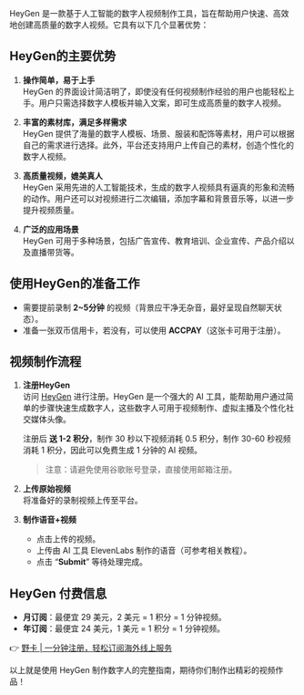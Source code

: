 HeyGen 是一款基于人工智能的数字人视频制作工具，旨在帮助用户快速、高效地创建高质量的数字人视频。它具有以下几个显著优势：

## HeyGen的主要优势

1. **操作简单，易于上手**  
   HeyGen 的界面设计简洁明了，即使没有任何视频制作经验的用户也能轻松上手。用户只需选择数字人模板并输入文案，即可生成高质量的数字人视频。

2. **丰富的素材库，满足多样需求**  
   HeyGen 提供了海量的数字人模板、场景、服装和配饰等素材，用户可以根据自己的需求进行选择。此外，平台还支持用户上传自己的素材，创造个性化的数字人视频。

3. **高质量视频，媲美真人**  
   HeyGen 采用先进的人工智能技术，生成的数字人视频具有逼真的形象和流畅的动作。用户还可以对视频进行二次编辑，添加字幕和背景音乐等，以进一步提升视频质量。

4. **广泛的应用场景**  
   HeyGen 可用于多种场景，包括广告宣传、教育培训、企业宣传、产品介绍以及直播带货等。

## 使用HeyGen的准备工作

- 需要提前录制 **2~5分钟** 的视频（背景应干净无杂音，最好呈现自然聊天状态）。
- 准备一张双币信用卡，若没有，可以使用 **ACCPAY**（这张卡可用于注册）。

## 视频制作流程

1. **注册HeyGen**  
   访问 [HeyGen](https://bit.ly/bewildcard) 进行注册。HeyGen 是一个强大的 AI 工具，能帮助用户通过简单的步骤快速生成数字人，这些数字人可用于视频制作、虚拟主播及个性化社交媒体头像。

   注册后 **送 1-2 积分**，制作 30 秒以下视频消耗 0.5 积分，制作 30-60 秒视频消耗 1 积分，因此可以免费生成 1 分钟的 AI 视频。

   > 注意：请避免使用谷歌账号登录，直接使用邮箱注册。

2. **上传原始视频**  
   将准备好的录制视频上传至平台。

3. **制作语音+视频**  
   - 点击上传的视频。
   - 上传由 AI 工具 ElevenLabs 制作的语音（可参考相关教程）。
   - 点击 “**Submit**” 等待处理完成。

## HeyGen 付费信息

- **月订阅**：最便宜 29 美元，2 美元 = 1 积分 = 1 分钟视频。
- **年订阅**：最便宜 24 美元，1 美元 = 1 积分 = 1 分钟视频。

👉 [野卡 | 一分钟注册，轻松订阅海外线上服务](https://bit.ly/bewildcard)

以上就是使用 HeyGen 制作数字人的完整指南，期待你们制作出精彩的视频作品！